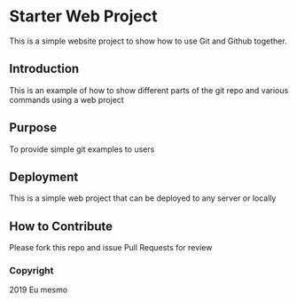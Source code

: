 # Starter Web Project

This is a simple website project to show how to use Git and Github together.

## Introduction

This is an example of how to show different parts of the git repo and various commands using a web project

## Purpose

To provide simple git examples to users

## Deployment

This is a simple web project that can be deployed to any server or locally

## How to Contribute

Please fork this repo and issue Pull Requests for review

### Copyright

2019 Eu mesmo